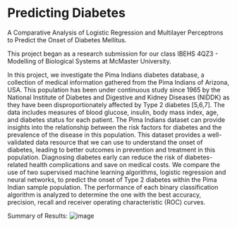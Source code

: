# Predicting Diabetes
A Comparative Analysis of Logistic Regression and Multilayer Perceptrons to Predict the Onset of Diabetes Mellitus.

This project began as a research submission for our class IBEHS 4QZ3 - Modelling of Biological Systems at McMaster University. 

In this project, we investigate the Pima Indians diabetes database, a collection of medical information gathered from the Pima Indians of Arizona, USA. This population has been under continuous study since 1965 by the National Institute of Diabetes and Digestive and Kidney Diseases (NIDDK) as they have been disproportionately affected by Type 2 diabetes [5,6,7]. The data includes measures of blood glucose, insulin, body mass index, age, and diabetes status for each patient. The Pima Indians dataset can provide insights into the relationship between the risk factors for diabetes and the prevalence of the disease in this population. This dataset provides a well-validated data resource that we can use to understand the onset of diabetes, leading to better outcomes in prevention and treatment in this population. Diagnosing diabetes early can reduce the risk of diabetes-related health complications and save on medical costs. We compare the use of two supervised machine learning algorithms, logistic regression and neural networks, to predict the onset of Type 2 diabetes within the Pima Indian sample population. The performance of each binary classification algorithm is analyzed to determine the one with the best accuracy, precision, recall and receiver operating characteristic (ROC) curves.

Summary of Results:
![image](https://github.com/justinprez/predicting-diabetes/assets/37851186/001b1839-9412-4b29-b0ff-b04a806dd469)
